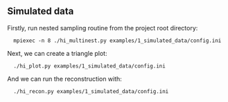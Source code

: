 ## Simulated data

Firstly, run nested sampling routine from the project root directory:

      mpiexec -n 8 ./hi_multinest.py examples/1_simulated_data/config.ini

Next, we can create a triangle plot:

      ./hi_plot.py examples/1_simulated_data/config.ini

And we can run the reconstruction with:

      ./hi_recon.py examples/1_simulated_data/config.ini